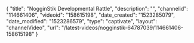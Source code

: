 {
    "title": "NogginStik Developmental Rattle",
    "description": "",
    "channelid": "114661406",
    "videoid": "158615198",
    "date_created": "1523285079",
    "date_modified": "1523286579",
    "type": "captivate",
    "layout": "channelVideo",
    "url": "\/latest-videos\/nogginstik-64787039\/114661406-158615198"
}